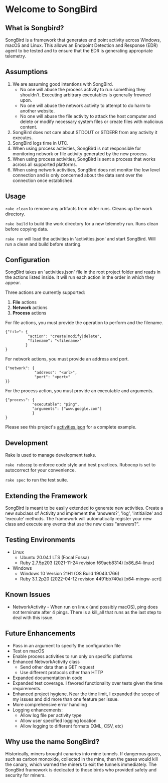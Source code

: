 # Welcome to SongBird

## What is Songbird?

SongBird is a framework that generates end point activity across Windows, macOS and Linux. This allows an Endpoint Detection and Response (EDR) agent to be tested and to ensure that the EDR is generating appropriate telemetry. 

## Assumptions

1. We are assuming good intentions with SongBird. 
   * No one will abuse the process activity to run something they shouldn't. Executing arbitrary executables is generally frowned upon.
   * No one will abuse the network activity to attempt to do harm to another website.
   * No one will abuse the file activity to attack the host computer and delete or modify necessary system files or
create files with malicious content.
2. SongBird does not care about STDOUT or STDERR from any activity it executes.
3. SongBird logs time in UTC.
4. When using process activities, SongBird is not responsible for monitoring network
or file activity generated by the new process.
5. When using process activities, SongBird is sent a process that works across all supported platforms.
6. When using network activities, SongBird does not monitor the low level connection and
is only concerned about the data sent over the connection once established.


## Usage

`rake clean` to remove any artifacts from older runs. Cleans up the work directory.

`rake build` to build the work directory for a new telemetry run. Runs clean before copying data.

`rake run` will load the activities in 'activities.json' and start SongBird. Will run a clean
and build before starting.

## Configuration

SongBird takes an 'activities.json' file in the root project folder and reads in the actions
listed inside. It will run each action in the order in which they appear.

Three actions are currently supported:
1. **File** actions
1. **Network** actions
1. **Process** actions


For file actions, you must provide the operation to perform and the filename. 
```
{"file": {
          "action": "create|modify|delete",
          "filename": "<filename>"
         }
}
```

For network actions, you must provide an address and port.
```
{"network": {
             "address": "<url>",
             "port": "<port>"
}}
```

For the process action, you must provide an executable and arguments.
```
{"process": {
            "executable": "ping",
            "arguments": ["www.google.com"]
            }
}
```

Please see this project's [activities.json](activities.json) for a complete example.

## Development

Rake is used to manage development tasks.

`rake rubocop` to enforce code style and best practices. Rubocop is set to autocorrect for your convenience.

`rake spec` to run the test suite.

## Extending the Framework

SongBird is meant to be easily extended to generate new activities. Create a new subclass of Activity and implement the 'answers?', 'log', 'intitialize' and 'execute' methods. The framework will automatically register your new class and execute any events that use the new class "answers?".

## Testing Environments

* Linux
  * Ubuntu 20.04.1 LTS (Focal Fossa)
  * Ruby 2.7.5p203 (2021-11-24 revision f69aeb8314) [x86_64-linux]
* Windows
  * Windows 10 Version 21H1 (OS Build 19043.1766)
  * Ruby 3.1.2p20 (2022-04-12 revision 4491bb740a) [x64-mingw-ucrt]

## Known Issues
* NetworkActivity - When run on linux (and possibly macOS), ping does not terminate after 4 pings. There is a kill_all that
runs as the last step to deal with this issue.

## Future Enhancements
* Pass in an argument to specify the configuration file
* Test on macOS
* Enable process activities to run only on specific platforms
* Enhanced NetworkActivity class 
  * Send other data than a GET request
  * Use different protocols other than HTTP
* Expanded documentation in code 
* Expanded test coverage. I favored functionality over tests given the time requirements.
* Enhanced project hygiene. Near the time limit, I expanded the scope of my issues and did more than one feature per issue.
* More comprehensive error handling
* Logging enhancements:
  * Allow log file per activity type
  * Allow user specified logging location
  * Allow logging to different formats (XML, CSV, etc)

## Why use the name SongBird?

Historically, miners brought canaries into mine tunnels. If dangerous gases, such as carbon monoxide, collected in the mine, then the gases would kill the canary, which warned the miners to exit the tunnels immediately. The SongBird framework is dedicated to those birds who provided safety and security for miners.